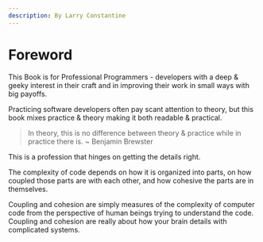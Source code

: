 ```yaml
---
description: By Larry Constantine
---
```


# Foreword

This Book is for Professional Programmers - developers with a deep & geeky interest in their craft and in improving their work in small ways with big payoffs.

Practicing software developers often pay scant attention to theory, but this book mixes practice & theory making it both readable & practical.

> In theory, this is no difference between theory & practice while in practice there is.  \~ Benjamin Brewster

This is a profession that hinges on getting the details right.

The complexity of code depends on how it is organized into parts, on how coupled those parts are with each other, and how cohesive the parts are in themselves.

Coupling and cohesion are simply measures of the complexity of computer code from the perspective of human beings trying to understand the code. Coupling and cohesion are really about how your brain details with complicated systems.

